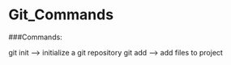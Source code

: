 # Git_Commands

###Commands:

git init --> initialize a git repository
git add  --> add files to project
